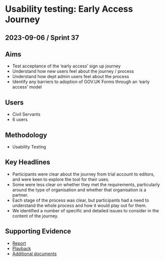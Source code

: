 # Usability testing: Early Access Journey

## 2023-09-06 / Sprint 37

## Aims
- Test acceptance of the ‘early access’ sign up journey
- Understand how new users feel about the journey / process
- Understand how dept admin users feel about the process
- Identify any barriers to adoption of GOV.UK Forms through an ‘early access’ model

## Users
- Civil Servants
- 6 users

## Methodology
- Usability Testing

## Key Headlines 

- Participants were clear about the journey from trial account to editors, and were keen to explore the tool for their uses.
- Some were less clear on whether they met the requirements, particularly around the type of organisation and whether that organisation is a partner.
- Each stage of the process was clear, but participants had a need to understand the whole process and how it would play out for them.
- We identified a number of specific and detailed issues to consider in the content of the journey.

## Supporting Evidence
- [Report](https://docs.google.com/presentation/d/1Sd4y8xXPDyxw_yThsA5qNmatAqjb-rpYvctYMflgCJQ/edit#slide=id.g283a4c56425_1_44)
- [Playback](https://drive.google.com/file/d/1-bNkAAKJ3GMs1m7OM4ubdfbdalqKNf7l/view?usp=drive_link)
- [Additional documents](https://drive.google.com/drive/folders/1uevHf30gL8TlbeeRK1O3RvOhMUQURHwQ)
